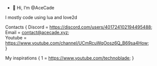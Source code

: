 - 👋 Hi, I’m @AceCade

I mostly code using lua and love2d

Contacts {
  Discord = https://discord.com/users/401724102194495488;                                                                                    
  Email = contact@acecade.xyz;                                                                                  
  Youtube = https://www.youtube.com/channel/UCmRcuWqOosz6Q_B69sa4How;                                                                                 
}

My inspirations {
  1 = https://www.youtube.com/technoblade;
}
